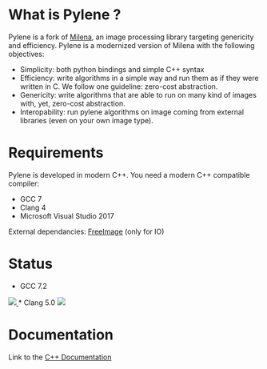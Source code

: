 # What is Pylene ?

Pylene is a fork of [Milena](www.lrde.epita.fr/olena), an image processing
library targeting genericity and efficiency. Pylene is a modernized version of
Milena with the following objectives:

* Simplicity: both python bindings and simple C++ syntax
* Efficiency: write algorithms in a simple way and run them as if they were written in C. We follow one guideline: zero-cost abstraction.
* Genericity: write algorithms that are able to run on many kind of images with, yet, zero-cost abstraction.
* Interopability: run pylene algorithms on image coming from external libraries (even on your own image type).


# Requirements
Pylene is developed in modern C++. You need a modern C++ compatible compiler:

* GCC 7
* Clang 4
* Microsoft Visual Studio 2017

External dependancies:
[FreeImage](www.freeimage.sourceforge.net) (only for IO)

# Status
* GCC 7.2
<a href="http://teamcity.lrde.epita.fr/viewType.html?buildTypeId=Olena_PyleneArchLinuxReleaseGcc&guest=1">
<img src="http://teamcity.lrde.epita.fr/app/rest/builds/buildType:(id:Olena_PyleneArchLinuxReleaseGcc)/statusIcon"/>
</a>
* Clang 5.0
<a href="http://teamcity.lrde.epita.fr/viewType.html?buildTypeId=Olena_PyleneArchLinuxReleaseClang&guest=1">
<img src="http://teamcity.lrde.epita.fr/app/rest/builds/buildType:(id:Olena_PyleneArchLinuxReleaseClang)/statusIcon"/>
</a>

# Documentation

Link to the [C++ Documentation](http://buildfarm.lrde.epita.fr/repository/download/Olena_PyleneDocumentation/.lastSuccessful/documentation.zip!/index.html?guest=1)

